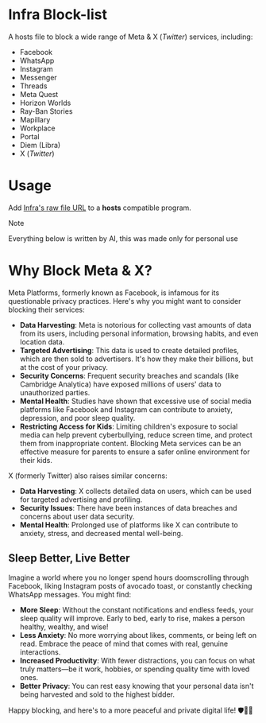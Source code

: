 # Infra Block-list

A hosts file to block a wide range of Meta & X (*Twitter*) services, including:

- Facebook
- WhatsApp
- Instagram
- Messenger
- Threads
- Meta Quest
- Horizon Worlds
- Ray-Ban Stories
- Mapillary
- Workplace
- Portal
- Diem (Libra)
- X (*Twitter*)

# Usage

Add [Infra's raw file URL](https://raw.githubusercontent.com/DestroyerBDT/Infra/refs/heads/main/Infra.txt) to a **hosts** compatible program.

> [!NOTE]
> Everything below is written by AI, this was made only for personal use

# Why Block Meta & X?

Meta Platforms, formerly known as Facebook, is infamous for its questionable privacy practices. Here's why you might want to consider blocking their services:

- **Data Harvesting**: Meta is notorious for collecting vast amounts of data from its users, including personal information, browsing habits, and even location data.
- **Targeted Advertising**: This data is used to create detailed profiles, which are then sold to advertisers. It's how they make their billions, but at the cost of your privacy.
- **Security Concerns**: Frequent security breaches and scandals (like Cambridge Analytica) have exposed millions of users' data to unauthorized parties.
- **Mental Health**: Studies have shown that excessive use of social media platforms like Facebook and Instagram can contribute to anxiety, depression, and poor sleep quality.
- **Restricting Access for Kids**: Limiting children's exposure to social media can help prevent cyberbullying, reduce screen time, and protect them from inappropriate content. Blocking Meta services can be an effective measure for parents to ensure a safer online environment for their kids.

X (formerly Twitter) also raises similar concerns:

- **Data Harvesting**: X collects detailed data on users, which can be used for targeted advertising and profiling.
- **Security Issues**: There have been instances of data breaches and concerns about user data security.
- **Mental Health**: Prolonged use of platforms like X can contribute to anxiety, stress, and decreased mental well-being.

## Sleep Better, Live Better

Imagine a world where you no longer spend hours doomscrolling through Facebook, liking Instagram posts of avocado toast, or constantly checking WhatsApp messages. You might find:

- **More Sleep**: Without the constant notifications and endless feeds, your sleep quality will improve. Early to bed, early to rise, makes a person healthy, wealthy, and wise!
- **Less Anxiety**: No more worrying about likes, comments, or being left on read. Embrace the peace of mind that comes with real, genuine interactions.
- **Increased Productivity**: With fewer distractions, you can focus on what truly matters—be it work, hobbies, or spending quality time with loved ones.
- **Better Privacy**: You can rest easy knowing that your personal data isn't being harvested and sold to the highest bidder.

Happy blocking, and here's to a more peaceful and private digital life! 🛡️🚫📱